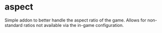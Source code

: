 # aspect

Simple addon to better handle the aspect ratio of the game. Allows for non-standard ratios not available via the in-game configuration.